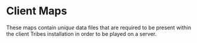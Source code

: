 # Client Maps
These maps contain *unique* data files that are required to be present within the client Tribes installation in order to be played on a server.
